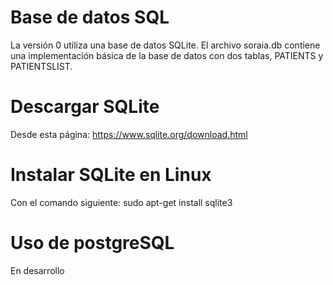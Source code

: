 # Base de datos SQL

La versión 0 utiliza una base de datos SQLite. El archivo soraia.db contiene una implementación básica de la base de datos con dos tablas, PATIENTS y PATIENTSLIST.

# Descargar SQLite

Desde esta página: https://www.sqlite.org/download.html

# Instalar SQLite en Linux

Con el comando siguiente: sudo apt-get install sqlite3

# Uso de postgreSQL

En desarrollo

